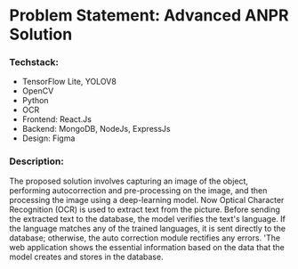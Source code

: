 # Problem Statement: Advanced ANPR Solution

### Techstack:

- TensorFlow Lite, YOLOV8
- OpenCV
- Python
- OCR
- Frontend: React.Js
- Backend: MongoDB, NodeJs, ExpressJs
- Design: Figma

### Description:

The proposed solution involves capturing an image of the object, performing autocorrection
and pre-processing on the image, and then processing the image using a deep-learning
model. Now Optical Character Recognition (OCR) is used to extract text from the picture.
Before sending the extracted text to the database, the model verifies the text's language. If
the language matches any of the trained languages, it is sent directly to the database;
otherwise, the auto correction module rectifies any errors.
'The web application shows the essential information based on the data that the model
creates and stores in the database.
